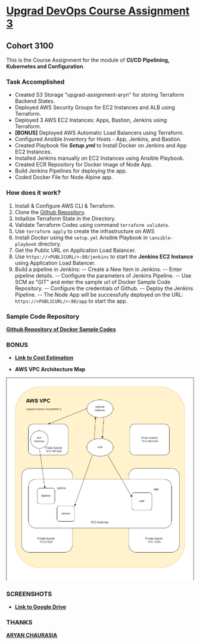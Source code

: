# [Upgrad DevOps Course Assignment 3](https://github.com/kulterryan/upgrad-devops-terraform/tree/master)
## Cohort 3100
This is the Course Assignment for the module of **CI/CD Pipelining, Kubernetes and Configuration**.

### Task Accomplished
- Created S3 Storage "upgrad-assignment-aryn" for storing Terraform Backend States.
- Deployed AWS Security Groups for EC2 Instances and ALB using Terraform.
- Deployed 3 AWS EC2 Instances: Apps, Bastion, Jenkins using Terraform.
- **[BONUS]** Deployed AWS Automatic Load Balancers using Terraform.
- Configured Ansible Inventory for Hosts - App, Jenkins, and Bastion.
- Created Playbook file _**Setup.yml**_ to Install Docker on Jenkins and App EC2 Instances.
- Installed Jenkins manually on EC2 Instances using  Ansible Playbook.
- Created ECR Repository for Docker Image of Node App.
- Build Jenkins Pipelines for deploying the app.
- Coded Docker File for Node Alpine app.

### How does it work?

1. Install & Configure AWS CLI & Terraform.
2. Clone the [Github Repository](https://github.com/kulterryan/upgrad-devops-terraform/tree/master).
3. Initailize Terraform State in the Directory.
4. Validate Terraform Codes using command `terraform validate`.
5. Use `terraform apply` to create the infrastructure on AWS
6. Install _Docker_ using the `setup.yml` Ansible Playbook in `\ansible-playbook` directory.
7. Get the Public URL on Application Load Balancer.
8. Use `https://<PUBLICURL/>:80/jenkins` to start the **Jenkins EC2 Instance** using Application Load Balancer.
9. Build a pipeline in Jenkins:
-- Create a New Item in Jenkins.
-- Enter pipeline details.
-- Configure the parameters of Jenkins Pipeline.
-- Use SCM as "GIT" and enter the sample url of Docker Sample Code Repository.
-- Configure the credentials of Github.
-- Deploy the Jenkins Pipeline.
-- The Node App will be successfully deployed on the URL: `https://<PUBLICURL/>:80/app` to start the app.

### Sample Code Repository

**[Github Repository of Docker Sample Codes](https://github.com/kulterryan/upgrad-assignment-sample)**


### BONUS
- **[Link to Cost Estimation](https://docs.google.com/document/d/1bNOi5jvkiHIQmiFW_1Lpl65wco0x2oxEK9sxaXPjljs/edit?usp=sharing)**

- **AWS VPC Architecture Map**

![Link to the AWS MAP](AWSMAP.png)

### SCREENSHOTS
- **[Link to Google Drive](https://drive.google.com/drive/folders/1rfZkF52Y00Sy_B2OYM204HkMOAvk6ySV?usp=share_link)**

### THANKS
**[ARYAN CHAURASIA](https://github.com/kulterryan)**